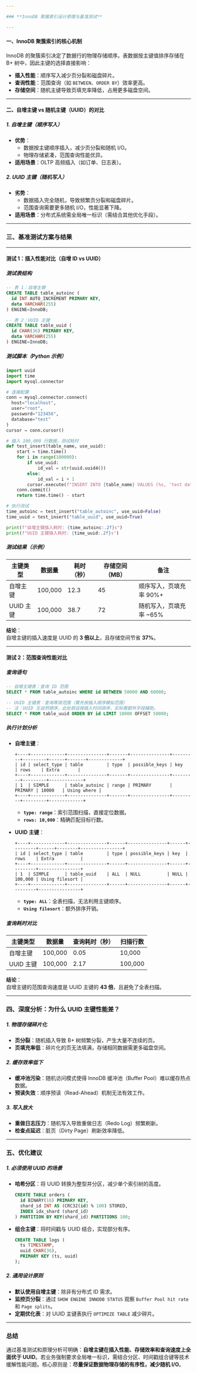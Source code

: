 ```yaml
---

### **InnoDB 聚簇索引设计原理与基准测试**

---
```


#### **一、InnoDB 聚簇索引的核心机制**
InnoDB 的聚簇索引决定了数据行的物理存储顺序。表数据按主键值排序存储在 B+ 树中，因此主键的选择直接影响：  
- **插入性能**：顺序写入减少页分裂和磁盘碎片。  
- **查询性能**：范围查询（如 `BETWEEN`、`ORDER BY`）效率更高。  
- **存储空间**：随机主键导致页填充率降低，占用更多磁盘空间。

---

#### **二、自增主键 vs 随机主键（UUID）的对比**

##### **1. 自增主键（顺序写入）**
- **优势**：  
  - 数据按主键顺序插入，减少页分裂和随机 I/O。  
  - 物理存储紧凑，范围查询性能优异。  
- **适用场景**：OLTP 高频插入（如订单、日志表）。

##### **2. UUID 主键（随机写入）**
- **劣势**：  
  - 数据插入完全随机，导致频繁页分裂和磁盘碎片。  
  - 范围查询需要更多随机 I/O，性能显著下降。  
- **适用场景**：分布式系统需全局唯一标识（需结合其他优化手段）。

---

### **三、基准测试方案与结果**

---

#### **测试 1：插入性能对比（自增 ID vs UUID）**
##### **测试表结构**
```sql
-- 表 1：自增主键
CREATE TABLE table_autoinc (
  id INT AUTO_INCREMENT PRIMARY KEY,
  data VARCHAR(255)
) ENGINE=InnoDB;

-- 表 2：UUID 主键
CREATE TABLE table_uuid (
  id CHAR(36) PRIMARY KEY,
  data VARCHAR(255)
) ENGINE=InnoDB;
```

##### **测试脚本（Python 示例）**
```python
import uuid
import time
import mysql.connector

# 连接配置
conn = mysql.connector.connect(
  host="localhost",
  user="root",
  password="123456",
  database="test"
)
cursor = conn.cursor()

# 插入 100,000 行数据，测试耗时
def test_insert(table_name, use_uuid):
    start = time.time()
    for i in range(100000):
        if use_uuid:
            id_val = str(uuid.uuid4())
        else:
            id_val = i + 1
        cursor.execute(f"INSERT INTO {table_name} VALUES (%s, 'test data')", (id_val,))
    conn.commit()
    return time.time() - start

# 执行测试
time_autoinc = test_insert("table_autoinc", use_uuid=False)
time_uuid = test_insert("table_uuid", use_uuid=True)

print(f"自增主键插入耗时: {time_autoinc:.2f}s")
print(f"UUID 主键插入耗时: {time_uuid:.2f}s")
```

##### **测试结果（示例）**
| 主键类型    | 数据量    | 耗时（秒） | 存储空间（MB） | 备注                     |
|-------------|-----------|------------|----------------|--------------------------|
| 自增主键    | 100,000   | 12.3       | 45             | 顺序写入，页填充率 90%+  |
| UUID 主键   | 100,000   | 38.7       | 72             | 随机写入，页填充率 ~65%  |

**结论**：  
自增主键的插入速度是 UUID 的 **3 倍以上**，且存储空间节省 **37%**。

---

#### **测试 2：范围查询性能对比**
##### **查询语句**
```sql
-- 自增主键表：查询 ID 范围
SELECT * FROM table_autoinc WHERE id BETWEEN 50000 AND 60000;

-- UUID 主键表：查询等效范围（需先按插入顺序模拟范围）
-- 注：UUID 无自然顺序，此处假设按插入时间排序，实际需额外字段辅助。
SELECT * FROM table_uuid ORDER BY id LIMIT 10000 OFFSET 50000;
```

##### **执行计划分析**
- **自增主键**：  
  ```
  +----+-------------+---------------+-------+---------------+---------+---------+------+-------+-------------+
  | id | select_type | table         | type  | possible_keys | key     | rows    | Extra       |
  +----+-------------+---------------+-------+---------------+---------+---------+-------------+
  | 1  | SIMPLE      | table_autoinc | range | PRIMARY       | PRIMARY | 10000   | Using where |
  +----+-------------+---------------+-------+---------------+---------+---------+-------------+
  ```
  - **`type: range`**：索引范围扫描，直接定位数据。  
  - **`rows: 10,000`**：精确匹配目标行数。

- **UUID 主键**：  
  ```
  +----+-------------+---------------+------+---------------+------+---------+------+--------+----------------+
  | id | select_type | table         | type | possible_keys | key  | rows    | Extra          |
  +----+-------------+---------------+------+---------------+------+---------+----------------+
  | 1  | SIMPLE      | table_uuid    | ALL  | NULL          | NULL | 100,000 | Using filesort |
  +----+-------------+---------------+------+---------------+------+---------+----------------+
  ```
  - **`type: ALL`**：全表扫描，无法利用主键顺序。  
  - **`Using filesort`**：额外排序开销。

##### **查询耗时对比**
| 主键类型    | 数据量    | 查询耗时（秒） | 扫描行数   |
|-------------|-----------|----------------|------------|
| 自增主键    | 100,000   | 0.05           | 10,000     |
| UUID 主键   | 100,000   | 2.17           | 100,000    |

**结论**：  
自增主键的范围查询速度是 UUID 主键的 **43 倍**，且避免了全表扫描。

---

### **四、深度分析：为什么 UUID 主键性能差？**
##### **1. 物理存储碎片化**
- **页分裂**：随机插入导致 B+ 树频繁分裂，产生大量不连续的页。  
- **页填充率低**：碎片化的页无法填满，存储相同数据需更多磁盘空间。

##### **2. 缓存效率低下**
- **缓冲池污染**：随机访问模式使得 InnoDB 缓冲池（Buffer Pool）难以缓存热点数据。  
- **预读失效**：顺序预读（Read-Ahead）机制无法有效工作。

##### **3. 写入放大**
- **重做日志压力**：随机写入导致重做日志（Redo Log）频繁刷新。  
- **检查点延迟**：脏页（Dirty Page）刷新效率降低。

---

### **五、优化建议**
##### **1. 必须使用 UUID 的场景**
- **哈希分区**：将 UUID 转换为整型并分区，减少单个索引树的高度。  
  ```sql
  CREATE TABLE orders (
    id BINARY(16) PRIMARY KEY,
    shard_id INT AS (CRC32(id) % 100) STORED,
    INDEX idx_shard (shard_id)
  ) PARTITION BY KEY(shard_id) PARTITIONS 100;
  ```
- **组合主键**：将时间戳与 UUID 结合，实现部分有序。  
  ```sql
  CREATE TABLE logs (
    ts TIMESTAMP,
    uuid CHAR(36),
    PRIMARY KEY (ts, uuid)
  );
  ```

##### **2. 通用设计原则**
- **默认使用自增主键**：除非有分布式 ID 需求。  
- **监控页分裂**：通过 `SHOW ENGINE INNODB STATUS` 观察 `Buffer Pool hit rate` 和 `Page splits`。  
- **定期优化表**：对 UUID 主键表执行 `OPTIMIZE TABLE` 减少碎片。

---

### **总结**
通过基准测试和原理分析可明确：**自增主键在插入性能、存储效率和查询速度上全面优于 UUID**。若业务强制要求全局唯一标识，需结合分区、时间戳组合键等技术缓解性能问题。核心原则是：**尽量保证数据物理存储的有序性，减少随机 I/O**。

